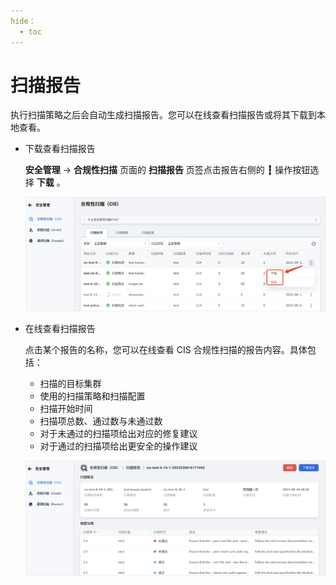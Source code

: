 ```yaml
---
hide：
  - toc
---
```


# 扫描报告

执行扫描策略之后会自动生成扫描报告。您可以在线查看扫描报告或将其下载到本地查看。

- 下载查看扫描报告

    __安全管理__ -> __合规性扫描__ 页面的 __扫描报告__ 页签点击报告右侧的 __┇__ 操作按钮选择 __下载__ 。

    ![报告列表截图](../../../../images/security09.png)

- 在线查看扫描报告

    点击某个报告的名称，您可以在线查看 CIS 合规性扫描的报告内容。具体包括：

    - 扫描的目标集群
    - 使用的扫描策略和扫描配置
    - 扫描开始时间
    - 扫描项总数、通过数与未通过数
    - 对于未通过的扫描项给出对应的修复建议
    - 对于通过的扫描项给出更安全的操作建议

    ![报告列表截图](../../../../images/security10.png)
